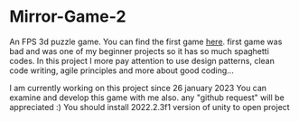 # Mirror-Game-2
An FPS 3d puzzle game.
You can find the first game [here](https://github.com/muhammet484/Mirror-Game).
first game was bad and was one of my beginner projects so it has so much spaghetti codes. 
In this project I more pay attention to use design patterns, clean code writing, agile principles and more about good coding...

I am currently working on this project since 26 january 2023
You can examine and develop this game with me also. any "github request" will be appreciated :)
You should install 2022.2.3f1 version of unity to open project
